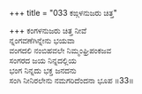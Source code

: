 +++
title = "033 ಕಙ್ಗಳನುಜರು ಚಿತ್ತ"

+++
ಕಂಗಳನುಜರು ಚಿತ್ತ ನೀವೆ  
ನ್ನಂಗವಣೆಗಿನ್ನೇನು ಭಯವಾ  
ವಂಗದಲಿ ನಂಬಿಹವಲೇ ನಿಮ್ಮಂಘ್ರಿಪಂಕಜವ   
ಸಂಗರದ ಜಯ ನಿನ್ನದಲ್ಲಿಯ   
ಭಂಗ ನಿನ್ನದು ಭಕ್ತ ಜನದನು  
ಸಂಗಿ ನೀನಿರಲೇನು ನಮಗರಿದೆಂದನಾ ಭೂಪ     ॥33॥